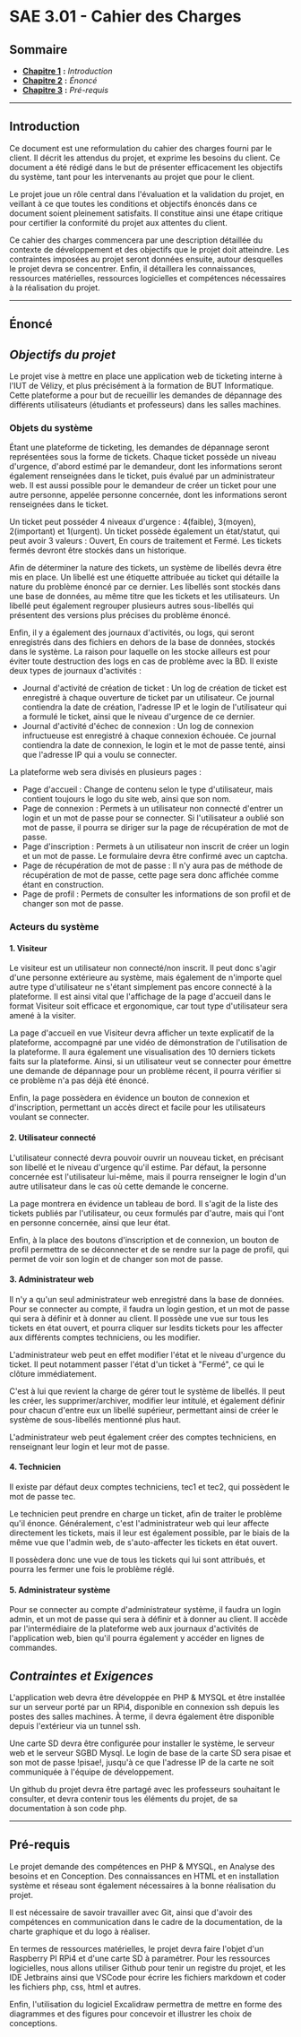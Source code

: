# SAE 3.01 - Cahier des Charges

## Sommaire

* [**Chapitre 1**](#part1) **:** _Introduction_
* [**Chapitre 2**](#part2) **:** _Énoncé_
* [**Chapitre 3**](#part3) **:** _Pré-requis_

---

## <a id="part1"></a>Introduction

Ce document est une reformulation du cahier des charges fourni par le client. Il décrit les attendus du projet, et exprime les
besoins du client. Ce document a été rédigé dans le but de présenter efficacement les objectifs du système, tant pour les intervenants
au projet que pour le client.

Le projet joue un rôle central dans l'évaluation et la validation du projet, en veillant à ce que toutes les conditions et objectifs
énoncés dans ce document soient pleinement satisfaits. Il constitue ainsi une étape critique pour certifier la conformité du projet
aux attentes du client.

Ce cahier des charges commencera par une description détaillée du contexte de développement et des objectifs que le projet doit
atteindre. Les contraintes imposées au projet seront données ensuite, autour desquelles le projet devra se concentrer. Enfin, il
détaillera les connaissances, ressources matérielles, ressources logicielles et compétences nécessaires à la réalisation du projet.

---

## <a id="part2"></a>Énoncé

## _Objectifs du projet_

Le projet vise à mettre en place une application web de ticketing interne à l'IUT de Vélizy, et plus précisément à la formation de BUT
Informatique. Cette plateforme a pour but de recueillir les demandes de dépannage des différents utilisateurs (étudiants et professeurs)
dans les salles machines.

### Objets du système

Étant une plateforme de ticketing, les demandes de dépannage seront représentées sous la forme de tickets. Chaque ticket possède un 
niveau d'urgence, d'abord estimé par le demandeur, dont les informations seront également renseignées dans le ticket, puis évalué
par un administrateur web. Il est aussi possible pour le demandeur de créer un ticket pour une autre personne, appelée personne
concernée, dont les informations seront renseignées dans le ticket.

Un ticket peut posséder 4 niveaux d'urgence : 4(faible), 3(moyen), 2(important) et 1(urgent).
Un ticket possède également un état/statut, qui peut avoir 3 valeurs : Ouvert, En cours de traitement et Fermé. Les tickets fermés devront
être stockés dans un historique.

Afin de déterminer la nature des tickets, un système de libellés devra être mis en place. Un libellé est une étiquette attribuée au ticket
qui détaille la nature du problème énoncé par ce dernier. Les libellés sont stockés dans une base de données, au même titre que les tickets
et les utilisateurs. Un libellé peut également regrouper plusieurs autres sous-libellés qui présentent des versions plus précises du problème énoncé.

Enfin, il y a également des journaux d'activités, ou logs, qui seront enregistrés dans des fichiers en dehors de la base de données, stockés dans
le système. La raison pour laquelle on les stocke ailleurs est pour éviter toute destruction des logs en cas de problème avec la BD. Il existe deux
types de journaux d'activités :
- Journal d'activité de création de ticket : Un log de création de ticket est enregistré à chaque ouverture de ticket par un utilisateur.
Ce journal contiendra la date de création, l'adresse IP et le login de l'utilisateur qui a formulé le ticket, ainsi que le niveau d'urgence de ce dernier.
- Journal d'activité d'échec de connexion : Un log de connexion infructueuse est enregistré à chaque connexion échouée.
Ce journal contiendra la date de connexion, le login et le mot de passe tenté, ainsi que l'adresse IP qui a voulu se connecter.

La plateforme web sera divisés en plusieurs pages :
- Page d'accueil : Change de contenu selon le type d'utilisateur, mais contient toujours le logo du site web, ainsi que son nom.
- Page de connexion : Permets à un utilisateur non connecté d'entrer un login et un mot de passe pour se connecter.
Si l'utilisateur a oublié son mot de passe, il pourra se diriger sur la page de récupération de mot de passe.
- Page d'inscription : Permets à un utilisateur non inscrit de créer un login et un mot de passe. Le formulaire devra être confirmé avec un captcha.
- Page de récupération de mot de passe : Il n'y aura pas de méthode de récupération de mot de passe, cette page sera donc affichée
comme étant en construction.
- Page de profil : Permets de consulter les informations de son profil et de changer son mot de passe.

### Acteurs du système

#### 1. Visiteur

Le visiteur est un utilisateur non connecté/non inscrit. Il peut donc s'agir d'une personne extérieure au système, mais également
de n'importe quel autre type d'utilisateur ne s'étant simplement pas encore connecté à la plateforme. Il est ainsi vital que l'affichage
de la page d'accueil dans le format Visiteur soit efficace et ergonomique, car tout type d'utilisateur sera amené à la visiter.

La page d'accueil en vue Visiteur devra afficher un texte explicatif de la plateforme, accompagné par une vidéo de démonstration
de l'utilisation de la plateforme. Il aura également une visualisation des 10 derniers tickets faits sur la plateforme. Ainsi,
si un utilisateur veut se connecter pour émettre une demande de dépannage pour un problème récent, il pourra vérifier si ce problème
n'a pas déjà été énoncé.

Enfin, la page possèdera en évidence un bouton de connexion et d'inscription, permettant un accès direct et facile pour les utilisateurs
voulant se connecter.

#### 2. Utilisateur connecté

L'utilisateur connecté devra pouvoir ouvrir un nouveau ticket, en précisant son libellé et le niveau d'urgence qu'il estime. Par défaut,
la personne concernée est l'utilisateur lui-même, mais il pourra renseigner le login d'un autre utilisateur dans le cas où cette demande
le concerne.

La page montrera en évidence un tableau de bord. Il s'agit de la liste des tickets publiés par l'utilisateur, ou ceux formulés par d'autre,
mais qui l'ont en personne concernée, ainsi que leur état.

Enfin, à la place des boutons d'inscription et de connexion, un bouton de profil permettra de se déconnecter et de se rendre sur la
page de profil, qui permet de voir son login et de changer son mot de passe.

#### 3. Administrateur web

Il n'y a qu'un seul administrateur web enregistré dans la base de données. Pour se connecter au compte, il faudra un login gestion, et
un mot de passe qui sera à définir et à donner au client. Il possède une vue sur tous les tickets en état ouvert, et pourra cliquer sur
lesdits tickets pour les affecter aux différents comptes techniciens, ou les modifier.

L'administrateur web peut en effet modifier l'état et le niveau d'urgence du ticket. Il peut notamment passer l'état d'un ticket à "Fermé", ce
qui le clôture immédiatement.

C'est à lui que revient la charge de gérer tout le système de libellés. Il peut les créer, les supprimer/archiver, modifier leur
intitulé, et également définir pour chacun d'entre eux un libellé supérieur, permettant ainsi de créer le système de sous-libellés
mentionné plus haut.

L'administrateur web peut également créer des comptes techniciens, en renseignant leur login et leur mot de passe.

#### 4. Technicien

Il existe par défaut deux comptes techniciens, tec1 et tec2, qui possèdent le mot de passe tec.

Le technicien peut prendre en charge un ticket, afin de traiter le problème qu'il énonce. Généralement, c'est l'administrateur web
qui leur affecte directement les tickets, mais il leur est également possible, par le biais de la même vue que l'admin web, de
s'auto-affecter les tickets en état ouvert. 

Il possèdera donc une vue de tous les tickets qui lui sont attribués, et pourra les fermer une fois le problème réglé.

#### 5. Administrateur système

Pour se connecter au compte d'administrateur système, il faudra un login admin, et un mot de passe qui sera à définir et à donner
au client. Il accède par l'intermédiaire de la plateforme web aux journaux d'activités de l'application web, bien qu'il pourra
également y accéder en lignes de commandes.

## _Contraintes et Exigences_

L'application web devra être développée en PHP & MYSQL et être installée sur un serveur porté par un RPi4, disponible en connexion ssh
depuis les postes des salles machines. À terme, il devra également être disponible depuis l'extérieur via un tunnel ssh.

Une carte SD devra être configurée pour installer le système, le serveur web et le serveur SGBD Mysql. Le login de base de la
carte SD sera pisae et son mot de passe !pisae!, jusqu'à ce que l'adresse IP de la carte ne soit communiquée à l'équipe de
développement.

Un github du projet devra être partagé avec les professeurs souhaitant le consulter, et devra contenir tous les éléments du projet,
de sa documentation à son code php.

---

## <a id="part3"></a>Pré-requis

Le projet demande des compétences en PHP & MYSQL, en Analyse des besoins et en Conception. Des connaissances en HTML et en
installation système et réseau sont également nécessaires à la bonne réalisation du projet.

Il est nécessaire de savoir travailler avec Git, ainsi que d'avoir des compétences en communication dans le cadre de la documentation, 
de la charte graphique et du logo à réaliser. 

En termes de ressources matérielles, le projet devra faire l'objet d'un Raspberry PI RPi4 et d'une carte SD à paramétrer. Pour les
ressources logicielles, nous allons utiliser Github pour tenir un registre du projet, et les IDE Jetbrains ainsi que VSCode pour
écrire les fichiers markdown et coder les fichiers php, css, html et autres.

Enfin, l'utilisation du logiciel Excalidraw permettra de mettre en forme des diagrammes et des figures pour concevoir et illustrer
les choix de conceptions.

